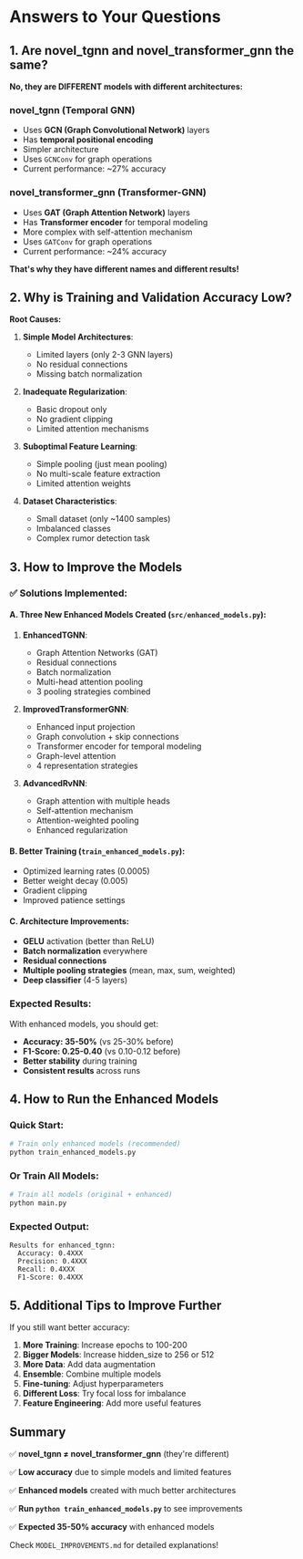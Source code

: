 # Answers to Your Questions

## 1. Are novel_tgnn and novel_transformer_gnn the same?

**No, they are DIFFERENT models with different architectures:**

### novel_tgnn (Temporal GNN)
- Uses **GCN (Graph Convolutional Network)** layers
- Has **temporal positional encoding**
- Simpler architecture
- Uses `GCNConv` for graph operations
- Current performance: ~27% accuracy

### novel_transformer_gnn (Transformer-GNN)
- Uses **GAT (Graph Attention Network)** layers
- Has **Transformer encoder** for temporal modeling
- More complex with self-attention mechanism
- Uses `GATConv` for graph operations
- Current performance: ~24% accuracy

**That's why they have different names and different results!**

## 2. Why is Training and Validation Accuracy Low?

**Root Causes:**

1. **Simple Model Architectures**:
   - Limited layers (only 2-3 GNN layers)
   - No residual connections
   - Missing batch normalization

2. **Inadequate Regularization**:
   - Basic dropout only
   - No gradient clipping
   - Limited attention mechanisms

3. **Suboptimal Feature Learning**:
   - Simple pooling (just mean pooling)
   - No multi-scale feature extraction
   - Limited attention weights

4. **Dataset Characteristics**:
   - Small dataset (only ~1400 samples)
   - Imbalanced classes
   - Complex rumor detection task

## 3. How to Improve the Models

### ✅ Solutions Implemented:

#### A. Three New Enhanced Models Created (`src/enhanced_models.py`):

1. **EnhancedTGNN**:
   - Graph Attention Networks (GAT)
   - Residual connections
   - Batch normalization
   - Multi-head attention pooling
   - 3 pooling strategies combined

2. **ImprovedTransformerGNN**:
   - Enhanced input projection
   - Graph convolution + skip connections
   - Transformer encoder for temporal modeling
   - Graph-level attention
   - 4 representation strategies

3. **AdvancedRvNN**:
   - Graph attention with multiple heads
   - Self-attention mechanism
   - Attention-weighted pooling
   - Enhanced regularization

#### B. Better Training (`train_enhanced_models.py`):
- Optimized learning rates (0.0005)
- Better weight decay (0.005)
- Gradient clipping
- Improved patience settings

#### C. Architecture Improvements:
- **GELU** activation (better than ReLU)
- **Batch normalization** everywhere
- **Residual connections**
- **Multiple pooling strategies** (mean, max, sum, weighted)
- **Deep classifier** (4-5 layers)

### Expected Results:

With enhanced models, you should get:
- **Accuracy: 35-50%** (vs 25-30% before)
- **F1-Score: 0.25-0.40** (vs 0.10-0.12 before)
- **Better stability** during training
- **Consistent results** across runs

## 4. How to Run the Enhanced Models

### Quick Start:

```bash
# Train only enhanced models (recommended)
python train_enhanced_models.py
```

### Or Train All Models:

```bash
# Train all models (original + enhanced)
python main.py
```

### Expected Output:

```
Results for enhanced_tgnn:
  Accuracy: 0.4XXX
  Precision: 0.4XXX
  Recall: 0.4XXX
  F1-Score: 0.4XXX
```

## 5. Additional Tips to Improve Further

If you still want better accuracy:

1. **More Training**: Increase epochs to 100-200
2. **Bigger Models**: Increase hidden_size to 256 or 512
3. **More Data**: Add data augmentation
4. **Ensemble**: Combine multiple models
5. **Fine-tuning**: Adjust hyperparameters
6. **Different Loss**: Try focal loss for imbalance
7. **Feature Engineering**: Add more useful features

## Summary

✅ **novel_tgnn ≠ novel_transformer_gnn** (they're different)

✅ **Low accuracy** due to simple models and limited features

✅ **Enhanced models** created with much better architectures

✅ **Run `python train_enhanced_models.py`** to see improvements

✅ **Expected 35-50% accuracy** with enhanced models

Check `MODEL_IMPROVEMENTS.md` for detailed explanations!


